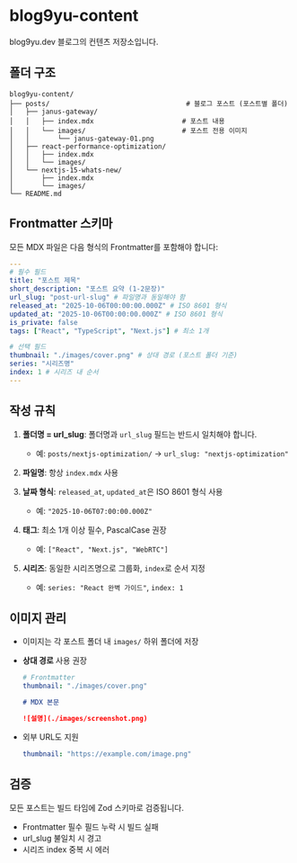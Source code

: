 # blog9yu-content

blog9yu.dev 블로그의 컨텐츠 저장소입니다.

## 폴더 구조

```
blog9yu-content/
├── posts/                                  # 블로그 포스트 (포스트별 폴더)
│   ├── janus-gateway/
│   │   ├── index.mdx                      # 포스트 내용
│   │   └── images/                        # 포스트 전용 이미지
│   │       └── janus-gateway-01.png
│   ├── react-performance-optimization/
│   │   ├── index.mdx
│   │   └── images/
│   └── nextjs-15-whats-new/
│       ├── index.mdx
│       └── images/
└── README.md
```

## Frontmatter 스키마

모든 MDX 파일은 다음 형식의 Frontmatter를 포함해야 합니다:

```yaml
---
# 필수 필드
title: "포스트 제목"
short_description: "포스트 요약 (1-2문장)"
url_slug: "post-url-slug" # 파일명과 동일해야 함
released_at: "2025-10-06T00:00:00.000Z" # ISO 8601 형식
updated_at: "2025-10-06T00:00:00.000Z" # ISO 8601 형식
is_private: false
tags: ["React", "TypeScript", "Next.js"] # 최소 1개

# 선택 필드
thumbnail: "./images/cover.png" # 상대 경로 (포스트 폴더 기준)
series: "시리즈명"
index: 1 # 시리즈 내 순서
---
```

## 작성 규칙

1. **폴더명 = url_slug**: 폴더명과 `url_slug` 필드는 반드시 일치해야 합니다.
   - 예: `posts/nextjs-optimization/` → `url_slug: "nextjs-optimization"`

2. **파일명**: 항상 `index.mdx` 사용

3. **날짜 형식**: `released_at`, `updated_at`은 ISO 8601 형식 사용
   - 예: `"2025-10-06T07:00:00.000Z"`

4. **태그**: 최소 1개 이상 필수, PascalCase 권장
   - 예: `["React", "Next.js", "WebRTC"]`

5. **시리즈**: 동일한 시리즈명으로 그룹화, `index`로 순서 지정
   - 예: `series: "React 완벽 가이드"`, `index: 1`

## 이미지 관리

- 이미지는 각 포스트 폴더 내 `images/` 하위 폴더에 저장
- **상대 경로** 사용 권장

  ```yaml
  # Frontmatter
  thumbnail: "./images/cover.png"
  ```

  ```markdown
  # MDX 본문

  ![설명](./images/screenshot.png)
  ```

- 외부 URL도 지원
  ```yaml
  thumbnail: "https://example.com/image.png"
  ```

## 검증

모든 포스트는 빌드 타임에 Zod 스키마로 검증됩니다.

- Frontmatter 필수 필드 누락 시 빌드 실패
- url_slug 불일치 시 경고
- 시리즈 index 중복 시 에러
